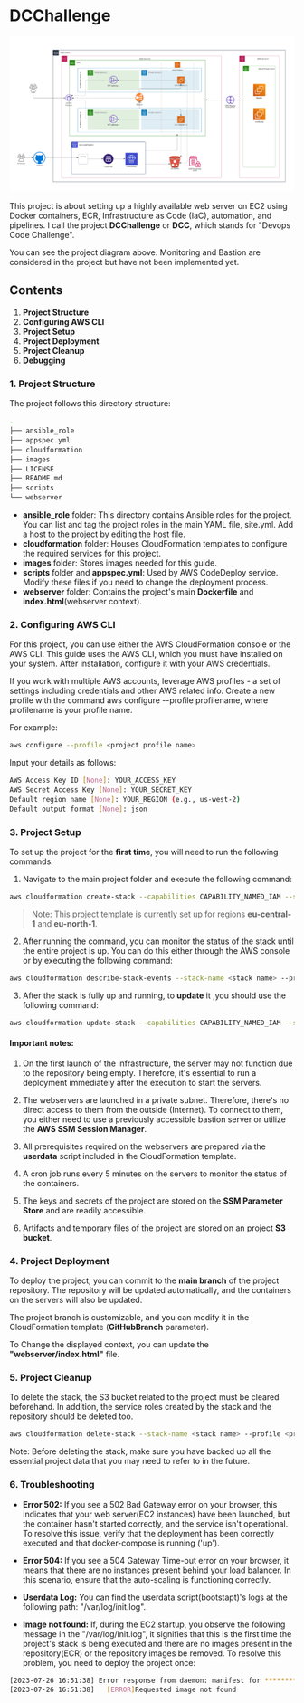 # DCChallenge

![DCC Diagram](images/DCChallenge-diagram.png)


This project is about setting up a highly available web server on EC2 using Docker containers, ECR, Infrastructure as Code (IaC), automation, and pipelines. I call the project **DCChallenge** or **DCC**, which stands for "Devops Code Challenge".

You can see the project diagram above. Monitoring and ‌‌Bastion are considered in the project but have not been implemented yet.

## Contents
1. **Project Structure**
2. **Configuring AWS CLI**
3. **Project Setup**
4. **Project Deployment**
5. **Project Cleanup**
6. **Debugging**

### 1. Project Structure
The project follows this directory structure:

``` bash
.
├── ansible_role
├── appspec.yml
├── cloudformation
├── images
├── LICENSE
├── README.md
├── scripts
└── webserver

```

- **ansible_role** folder: This directory contains Ansible roles for the project. You can list and tag the project roles in the main YAML file, site.yml. Add a host to the project by editing the host file.
- **cloudformation** folder: Houses CloudFormation templates to configure the required services for this project.
- **images** folder: Stores images needed for this guide.
- **scripts** folder and **appspec.yml**: Used by AWS CodeDeploy service. Modify these files if you need to change the deployment process.
- **webserver** folder: Contains the project's main **Dockerfile** and **index.html**(webserver context).

### 2. Configuring AWS CLI
For this project, you can use either the AWS CloudFormation console or the AWS CLI. This guide uses the AWS CLI, which you must have installed on your system. After installation, configure it with your AWS credentials.

If you work with multiple AWS accounts, leverage AWS profiles - a set of settings including credentials and other AWS related info. Create a new profile with the command aws configure --profile profilename, where profilename is your profile name.

For example:

``` bash 
aws configure --profile <project profile name>

```
Input your details as follows:
``` bash 
AWS Access Key ID [None]: YOUR_ACCESS_KEY
AWS Secret Access Key [None]: YOUR_SECRET_KEY
Default region name [None]: YOUR_REGION (e.g., us-west-2)
Default output format [None]: json

```

### 3. Project Setup

To set up the project for the **first time**, you will need to run the following commands:

1. Navigate to the main project folder and execute the following command:

``` bash 
aws cloudformation create-stack --capabilities CAPABILITY_NAMED_IAM --stack-name <stack name> --template-body file://cloudformation/DCC-cf-template-2023-07-26.yaml  --profile <project profile name > --region <project region>
```

> Note: This project template is currently set up for regions **eu-central-1** and **eu-north-1**.

2. After running the command, you can monitor the status of the stack until the entire project is up. You can do this either through the AWS console or by executing the following command:

``` bash 
aws cloudformation describe-stack-events --stack-name <stack name> --profile <project profile name >  --region <project region>

```

3. After the stack is fully up and running, to **update** it ,you should use the following command:

```bash 
aws cloudformation update-stack --capabilities CAPABILITY_NAMED_IAM --stack-name <stack name> --template-body file://cloudformation/DCC-cf-template-2023-07-26.yaml  --profile <project profile name> --region <project region>

```

#### Important notes:

1. On the first launch of the infrastructure, the server may not function due to the repository being empty. Therefore, it's essential to run a deployment immediately after the execution to start the servers.

2. The webservers are launched in a private subnet. Therefore, there's no direct access to them from the outside (Internet). To connect to them, you either need to use a previously accessible bastion server or utilize the **AWS SSM Session Manager**.

3. All prerequisites required on the webservers are prepared via the **userdata** script included in the CloudFormation template.
  
5. A cron job runs every 5 minutes on the servers to monitor the status of the containers.

6. The keys and secrets of the project are stored on the **SSM Parameter Store** and are readily accessible.

7. Artifacts and temporary files of the project are stored on an project **S3 bucket**.

### 4. Project Deployment

To deploy the project, you can commit to the **main branch** of the project repository. The repository will be updated automatically, and the containers on the servers will also be updated.

The project branch is customizable, and you can modify it in the CloudFormation template (**GitHubBranch** parameter).

To Change the displayed context, you can update the **"webserver/index.html"** file.

### 5. Project Cleanup
To delete the stack, the S3 bucket related to the project must be cleared beforehand. In addition, the service roles created by the stack and the repository should be deleted too.

``` bash
aws cloudformation delete-stack --stack-name <stack name> --profile <project profile name> --region <project region>
```

Note: Before deleting the stack, make sure you have backed up all the essential project data that you may need to refer to in the future.

### 6. Troubleshooting

- **Error 502:** If you see a 502 Bad Gateway error on your browser, this indicates that your web server(EC2 instances) have been launched, but the container hasn't started correctly, and the service isn't operational. To resolve this issue, verify that the deployment has been correctly executed and that docker-compose is running ('up').

- **Error 504:** If you see a 504 Gateway Time-out error on your browser, it means that there are no instances present behind your load balancer. In this scenario, ensure that the auto-scaling is functioning correctly.

- **Userdata Log:** You can find the userdata script(bootstapt)'s logs at the following path: "/var/log/init.log".

- **Image not found:** If, during the EC2 startup, you observe the following message in the "/var/log/init.log", it signifies that this is the first time the project's stack is being executed and there are no images present in the repository(ECR) or the repository images be removed. To resolve this problem, you need to deploy the project once:

```bash
[2023-07-26 16:51:38] Error response from daemon: manifest for *********.dkr.ecr.eu-central-1.amazonaws.com/dcchallenge-prod:latest not found: manifest unknown: Requested image not found
[2023-07-26 16:51:38]   [ERROR]Requested image not found
```
